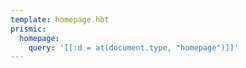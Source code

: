 ```yaml
---
template: homepage.hbt
prismic:
  homepage:
    query: '[[:d = at(document.type, "homepage")]]'
---
```

